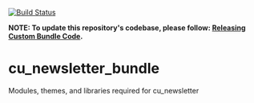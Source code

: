 [![Build Status](https://travis-ci.org/CuBoulder/cu_newsletter_bundle.svg?branch=master)](https://travis-ci.org/CuBoulder/cu_newsletter_bundle)

**NOTE: To update this repository's codebase, please follow: [Releasing Custom Bundle Code](https://github.com/CuBoulder/express_documentation/blob/master/docs/custom_bundle_releases.md#how-to-succesfully-update-a-custom-bundles-code).**

# cu_newsletter_bundle
Modules, themes, and libraries required for cu_newsletter
